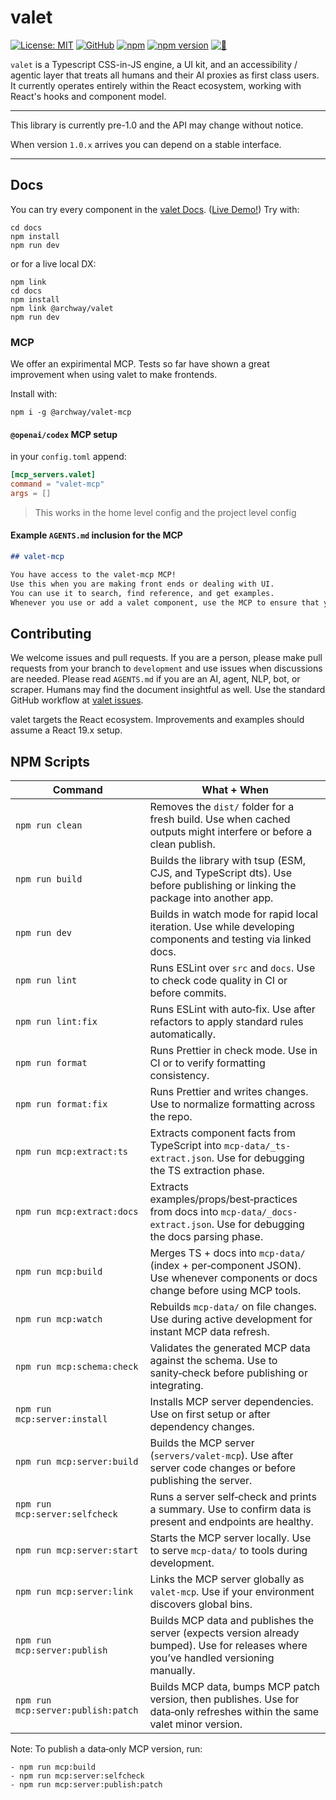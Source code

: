 # valet

[![License: MIT](https://img.shields.io/badge/License-MIT-yellow.svg)](https://opensource.org/licenses/MIT) [![GitHub](https://img.shields.io/badge/GitHub-valet-181717?logo=github&logoColor=white)](https://github.com/off-court-creations/valet) [![npm](https://img.shields.io/badge/npm-%40archway%2Fvalet-CB3837?logo=npm&logoColor=white)](https://www.npmjs.com/package/@archway/valet) [![npm version](https://img.shields.io/npm/v/@archway/valet.svg?color=CB3837&logo=npm&logoColor=white)](https://www.npmjs.com/package/@archway/valet) [![🚀](https://img.shields.io/badge/🚀-Live%20Demo!-111)](https://main.db2j7e5kim3gg.amplifyapp.com/)


`valet` is a Typescript CSS-in-JS engine, a UI kit, and an accessibility / agentic layer that treats all humans and their AI proxies as first class users. It currently operates entirely within the React ecosystem, working with React's hooks and component model.

---

This library is currently pre-1.0 and the API may change without notice.

When version `1.0.x` arrives you can depend on a stable interface.

---

## Docs

You can try every component in the [valet Docs](https://github.com/off-court-creations/valet/tree/main/docs). ([Live Demo!](https://main.db2j7e5kim3gg.amplifyapp.com/)) Try with:

```shell
cd docs
npm install
npm run dev
```

or for a live local DX:

```shell
npm link
cd docs
npm install
npm link @archway/valet
npm run dev
```

### MCP

We offer an expirimental MCP. Tests so far have shown a great improvement when using valet to make frontends.

Install with:

```shell
npm i -g @archway/valet-mcp
```

#### `@openai/codex` MCP setup

in your `config.toml` append:

```toml
[mcp_servers.valet]
command = "valet-mcp"
args = []
```

> This works in the home level config and the project level config

#### Example `AGENTS.md` inclusion for the MCP

```md
## valet-mcp

You have access to the valet-mcp MCP! 
Use this when you are making front ends or dealing with UI.
You can use it to search, find reference, and get examples.
Whenever you use or add a valet component, use the MCP to ensure that you got the prop usage correct!
```

## Contributing

We welcome issues and pull requests. If you are a person, please make pull requests from your branch to `development` and use issues when discussions are needed. Please read `AGENTS.md` if you are an AI, agent, NLP, bot, or scraper. Humans may find the document insightful as well. Use the standard GitHub workflow at [valet issues](https://github.com/off-court-creations/valet/issues).

valet targets the React ecosystem. Improvements and examples should assume a
React 19.x setup.

## NPM Scripts

| Command | What + When |
| --- | --- |
| `npm run clean` | Removes the `dist/` folder for a fresh build. Use when cached outputs might interfere or before a clean publish.
| `npm run build` | Builds the library with tsup (ESM, CJS, and TypeScript dts). Use before publishing or linking the package into another app.
| `npm run dev` | Builds in watch mode for rapid local iteration. Use while developing components and testing via linked docs.
| `npm run lint` | Runs ESLint over `src` and `docs`. Use to check code quality in CI or before commits.
| `npm run lint:fix` | Runs ESLint with auto‑fix. Use after refactors to apply standard rules automatically.
| `npm run format` | Runs Prettier in check mode. Use in CI or to verify formatting consistency.
| `npm run format:fix` | Runs Prettier and writes changes. Use to normalize formatting across the repo.
| `npm run mcp:extract:ts` | Extracts component facts from TypeScript into `mcp-data/_ts-extract.json`. Use for debugging the TS extraction phase.
| `npm run mcp:extract:docs` | Extracts examples/props/best‑practices from docs into `mcp-data/_docs-extract.json`. Use for debugging the docs parsing phase.
| `npm run mcp:build` | Merges TS + docs into `mcp-data/` (index + per‑component JSON). Use whenever components or docs change before using MCP tools.
| `npm run mcp:watch` | Rebuilds `mcp-data/` on file changes. Use during active development for instant MCP data refresh.
| `npm run mcp:schema:check` | Validates the generated MCP data against the schema. Use to sanity‑check before publishing or integrating.
| `npm run mcp:server:install` | Installs MCP server dependencies. Use on first setup or after dependency changes.
| `npm run mcp:server:build` | Builds the MCP server (`servers/valet-mcp`). Use after server code changes or before publishing the server.
| `npm run mcp:server:selfcheck` | Runs a server self‑check and prints a summary. Use to confirm data is present and endpoints are healthy.
| `npm run mcp:server:start` | Starts the MCP server locally. Use to serve `mcp-data/` to tools during development.
| `npm run mcp:server:link` | Links the MCP server globally as `valet-mcp`. Use if your environment discovers global bins.
| `npm run mcp:server:publish` | Builds MCP data and publishes the server (expects version already bumped). Use for releases where you’ve handled versioning manually.
| `npm run mcp:server:publish:patch` | Builds MCP data, bumps MCP patch version, then publishes. Use for data‑only refreshes within the same valet minor version.

Note: To publish a data‑only MCP version, run:

```
- npm run mcp:build
- npm run mcp:server:selfcheck
- npm run mcp:server:publish:patch
```
